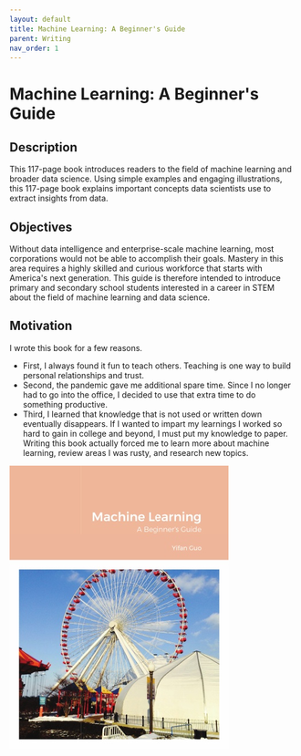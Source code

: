 ```yaml
---
layout: default
title: Machine Learning: A Beginner's Guide
parent: Writing
nav_order: 1
---
```


# Machine Learning: A Beginner's Guide

## Description
This 117-page book introduces readers to the field of machine learning and broader data science. Using simple examples and engaging illustrations, this 117-page book explains important concepts data scientists use to extract insights from data.

## Objectives
Without data intelligence and enterprise-scale machine learning, most corporations would
not be able to accomplish their goals. Mastery in this area requires a highly skilled and curious
workforce that starts with America's next generation. This guide is therefore intended to introduce
primary and secondary school students interested in a career in STEM about the field of machine
learning and data science.

## Motivation
I wrote this book for a few reasons.
- First, I always found it fun to teach others. Teaching is one way to build personal relationships and trust.
- Second, the pandemic gave me additional spare time. Since I no longer had to go into the office, I decided to use that extra time to do something productive.
- Third, I learned that knowledge that is not used or written down eventually disappears. If I wanted to impart my learnings I worked so hard to gain in college and beyond, I must put my knowledge to paper. Writing this book actually forced me to learn more about machine learning, review areas I was rusty, and research new topics.

![ML Book Cover](../assets/images/ml_cover.jpg)